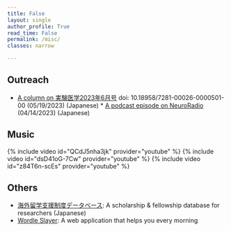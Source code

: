 ```yaml
---
title: False
layout: single
author_profile: True
read_time: False
permalink: /misc/
classes: narrow

---
```

## Outreach
* [A column on 実験医学2023年6月号][jikkenigaku] doi: 10.18958/7281-00026-0000501-00 (05/19/2023) (Japanese) * [A podcast episode on NeuroRadio][nr] (04/14/2023) (Japanese)

[jikkenigaku]: https://doi.org/10.18958/7281-00026-0000501-00
[nr]: https://neuroradio.tokyo/2023/04/14/55-and-your-mouse-can-sing/

## Music

{% include video id="QCdJ5nha3jk" provider="youtube" %}
{% include video id="dsD41oG-7Cw" provider="youtube" %}
{% include video id="z84T6n-scEs" provider="youtube" %}

## Others

* [海外留学支援制度データベース][uja_database]: A scholarship & fellowship database for researchers (Japanese)
* [Wordle Slayer][ws]: A web application that helps you every morning

[ws]: https://yukifujishima.com/wordleslayer/
[uja_database]: https://www.uja-info.org/funding-search
